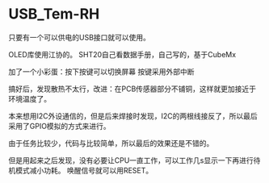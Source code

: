 # USB_Tem-RH
只要有一个可以供电的USB接口就可以使用。


OLED库使用江协的。
SHT20自己看数据手册，自己写的，基于CubeMx

加了一个小彩蛋：按下按键可以切换屏幕
按键采用外部中断

搞好后，发现散热不太行，改进：在PCB传感器部分不铺铜，这样就更加接近于环境温度了。

本来想用I2C外设通信的，但是后来焊接时发现，I2C的两根线接反了，所以最后采用了GPIO模拟的方式来进行。

由于任务比较少，代码与比较简单，所以最后的效果还是不错的。

但是用起来之后发现，没有必要让CPU一直工作，可以工作几s显示一下再进行待机模式减小功耗。
唤醒信号就可以用RESET。
